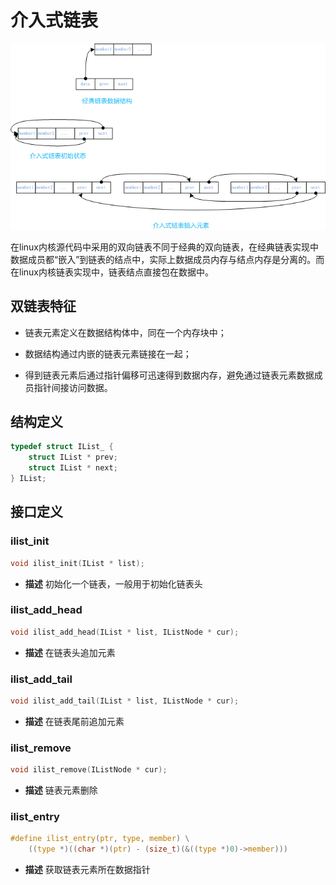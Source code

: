 # 介入式链表

<img src="https://github.com/sanzhiyan518/datastructure/blob/master/imgs/ilist.png" />

在linux内核源代码中采用的双向链表不同于经典的双向链表，在经典链表实现中数据成员都“嵌入”到链表的结点中，实际上数据成员内存与结点内存是分离的。而在linux内核链表实现中，链表结点直接包在数据中。

## 双链表特征

* 链表元素定义在数据结构体中，同在一个内存块中；

* 数据结构通过内嵌的链表元素链接在一起；

* 得到链表元素后通过指针偏移可迅速得到数据内存，避免通过链表元素数据成员指针间接访问数据。

## 结构定义

``` c
typedef struct IList_ {
    struct IList * prev;
    struct IList * next;
} IList;
``` 

## 接口定义

### ilist_init
``` c
void ilist_init(IList * list);
```
* **描述** 初始化一个链表，一般用于初始化链表头

### ilist_add_head
``` c
void ilist_add_head(IList * list, IListNode * cur);
```
* **描述** 在链表头追加元素

### ilist_add_tail
``` c
void ilist_add_tail(IList * list, IListNode * cur);
```
* **描述** 在链表尾前追加元素

### ilist_remove
``` c
void ilist_remove(IListNode * cur);
```
* **描述** 链表元素删除

### ilist_entry
``` c
#define ilist_entry(ptr, type, member) \
    ((type *)((char *)(ptr) - (size_t)(&((type *)0)->member)))
```
* **描述** 获取链表元素所在数据指针